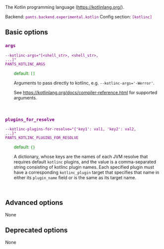 
The Kotlin programming language (https://kotlinlang.org/).

Backend: <span style="color: purple"><code>pants.backend.experimental.kotlin</code></span>
Config section: <span style="color: purple"><code>[kotlinc]</code></span>

## Basic options

<div style="color: purple">

### `args`

  <code>--kotlinc-args=&quot;[&lt;shell_str&gt;, &lt;shell_str&gt;, ...]&quot;</code><br>
  <code>PANTS_KOTLINC_ARGS</code><br>
</div>
<div style="padding-left: 2em;">
<span style="color: green">default: <code>[]</code></span>

<br>

Arguments to pass directly to kotlinc, e.g. `--kotlinc-args='-Werror'`.

See https://kotlinlang.org/docs/compiler-reference.html for supported arguments.
</div>
<br>

<div style="color: purple">

### `plugins_for_resolve`

  <code>--kotlinc-plugins-for-resolve=&quot;{'key1': val1, 'key2': val2, ...}&quot;</code><br>
  <code>PANTS_KOTLINC_PLUGINS_FOR_RESOLVE</code><br>
</div>
<div style="padding-left: 2em;">
<span style="color: green">default: <code>{}</code></span>

<br>

A dictionary, whose keys are the names of each JVM resolve that requires default `kotlinc` plugins, and the value is a comma-separated string consisting of kotlinc plugin names. Each specified plugin must have a corresponding `kotlinc_plugin` target that specifies that name in either its `plugin_name` field or is the same as its target name.
</div>
<br>


## Advanced options

None

## Deprecated options

None


